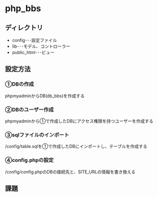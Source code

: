 # php_bbs

## ディレクトリ

- config･･･設定ファイル
- lib･･･モデル、コントローラー
- public_html･･･ビュー

## 設定方法

### ①DBの作成
phpmyadminからDB(db_bbs)を作成する

### ②DBのユーザー作成
phpmyadminから①で作成したDBにアクセス権限を持つユーザーを作成する

### ③sqlファイルのインポート
/config/table.sqlを①で作成したDBにインポートし、テーブルを作成する

### ④config.phpの設定
/config/config.phpのDBの接続先と、SITE_URLの情報を書き換える

## 課題

<!-- - 退会済みのユーザーはログイン「既に削除されたユーザーのためログインが出来ません」というメッセージを表示すること -->
